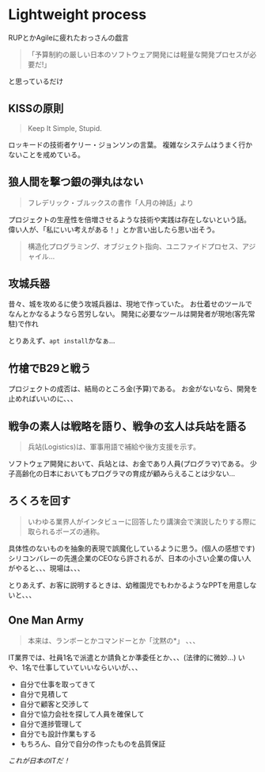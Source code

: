 # Lightweight process

   RUPとかAgileに疲れたおっさんの戯言

   > 「予算制約の厳しい日本のソフトウェア開発には軽量な開発プロセスが必要だ!」

   と思っているだけ

## KISSの原則

   > Keep It Simple, Stupid.

   ロッキードの技術者ケリー・ジョンソンの言葉。
   複雑なシステムはうまく行かないことを戒めている。

## 狼人間を撃つ銀の弾丸はない

   > フレデリック・ブルックスの書作「人月の神話」より


   プロジェクトの生産性を倍増させるような技術や実践は存在しないという話。
   偉い人が、「私にいい考えがある！」とか言い出したら思い出そう。

   > 構造化プログラミング、オブジェクト指向、ユニファイドプロセス、アジャイル...

## 攻城兵器

   昔々、城を攻めるに使う攻城兵器は、現地で作っていた。
   お仕着せのツールでなんとかなるようなら苦労しない。
   開発に必要なツールは開発者が現地(客先常駐)で作れ

   とりあえず、`apt install`かなぁ...

## 竹槍でB29と戦う

   プロジェクトの成否は、結局のところ金(予算)である。
   お金がないなら、開発を止めればいいのに、、、

## 戦争の素人は戦略を語り、戦争の玄人は兵站を語る

   > 兵站(Logistics)は、軍事用語で補給や後方支援を示す。

   ソフトウェア開発において、兵站とは、お金であり人員(プログラマ)である。
   少子高齢化の日本においてもプログラマの育成が顧みらえることは少ない...

## ろくろを回す

   > いわゆる業界人がインタビューに回答したり講演会で演説したりする際に取られるポーズの通称。

   具体性のないものを抽象的表現で誤魔化しているように思う。(個人の感想です)
   シリコンバレーの先進企業のCEOなら許されるが、日本の小さい企業の偉い人がやると、、、現場は、、、

   とりあえず、お客に説明するときは、幼稚園児でもわかるようなPPTを用意しないと、、、

## One Man Army

   > 本来は、ランボーとかコマンドーとか「沈黙の*」 、、、

   IT業界では、社員1名で派遣とか請負とか準委任とか、、、(法律的に微妙...)
   いや、1名で仕事していていいならいいが、、、

   * 自分で仕事を取ってきて
   * 自分で見積して
   * 自分で顧客と交渉して
   * 自分で協力会社を探して人員を確保して
   * 自分で進捗管理して
   * 自分でも設計作業もする
   * もちろん、自分で自分の作ったものを品質保証

   *これが日本のITだ！*
